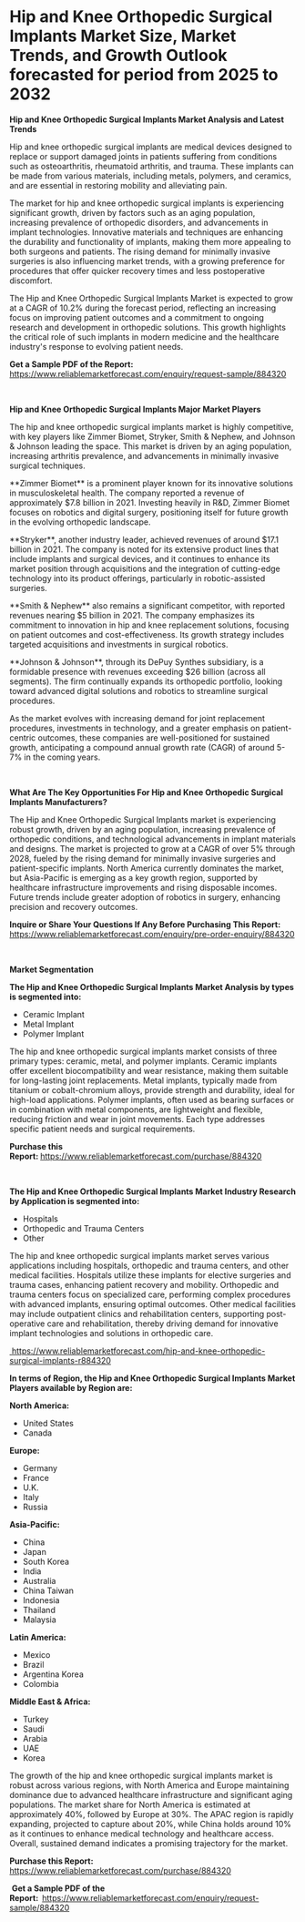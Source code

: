 <p><h1>Hip and Knee Orthopedic Surgical Implants Market Size, Market Trends, and Growth Outlook forecasted for period from 2025 to 2032</h1></p><p><strong>Hip and Knee Orthopedic Surgical Implants Market Analysis and Latest Trends</strong></p>
<p><p>Hip and knee orthopedic surgical implants are medical devices designed to replace or support damaged joints in patients suffering from conditions such as osteoarthritis, rheumatoid arthritis, and trauma. These implants can be made from various materials, including metals, polymers, and ceramics, and are essential in restoring mobility and alleviating pain.</p><p>The market for hip and knee orthopedic surgical implants is experiencing significant growth, driven by factors such as an aging population, increasing prevalence of orthopedic disorders, and advancements in implant technologies. Innovative materials and techniques are enhancing the durability and functionality of implants, making them more appealing to both surgeons and patients. The rising demand for minimally invasive surgeries is also influencing market trends, with a growing preference for procedures that offer quicker recovery times and less postoperative discomfort.</p><p>The Hip and Knee Orthopedic Surgical Implants Market is expected to grow at a CAGR of 10.2% during the forecast period, reflecting an increasing focus on improving patient outcomes and a commitment to ongoing research and development in orthopedic solutions. This growth highlights the critical role of such implants in modern medicine and the healthcare industry's response to evolving patient needs.</p></p>
<p><strong>Get a Sample PDF of the Report:&nbsp;</strong> <a href="https://www.reliablemarketforecast.com/enquiry/request-sample/884320?utm_campaign=1080&utm_medium=2&utm_source=Github&utm_content=ia&utm_term=14042025&utm_id=hip-and-knee-orthopedic-surgical-implants">https://www.reliablemarketforecast.com/enquiry/request-sample/884320</a></p>
<p>&nbsp;</p>
<p><strong>Hip and Knee Orthopedic Surgical Implants Major Market Players</strong></p>
<p><p>The hip and knee orthopedic surgical implants market is highly competitive, with key players like Zimmer Biomet, Stryker, Smith & Nephew, and Johnson & Johnson leading the space. This market is driven by an aging population, increasing arthritis prevalence, and advancements in minimally invasive surgical techniques.</p><p>**Zimmer Biomet** is a prominent player known for its innovative solutions in musculoskeletal health. The company reported a revenue of approximately $7.8 billion in 2021. Investing heavily in R&D, Zimmer Biomet focuses on robotics and digital surgery, positioning itself for future growth in the evolving orthopedic landscape.</p><p>**Stryker**, another industry leader, achieved revenues of around $17.1 billion in 2021. The company is noted for its extensive product lines that include implants and surgical devices, and it continues to enhance its market position through acquisitions and the integration of cutting-edge technology into its product offerings, particularly in robotic-assisted surgeries.</p><p>**Smith & Nephew** also remains a significant competitor, with reported revenues nearing $5 billion in 2021. The company emphasizes its commitment to innovation in hip and knee replacement solutions, focusing on patient outcomes and cost-effectiveness. Its growth strategy includes targeted acquisitions and investments in surgical robotics.</p><p>**Johnson & Johnson**, through its DePuy Synthes subsidiary, is a formidable presence with revenues exceeding $26 billion (across all segments). The firm continually expands its orthopedic portfolio, looking toward advanced digital solutions and robotics to streamline surgical procedures.</p><p>As the market evolves with increasing demand for joint replacement procedures, investments in technology, and a greater emphasis on patient-centric outcomes, these companies are well-positioned for sustained growth, anticipating a compound annual growth rate (CAGR) of around 5-7% in the coming years.</p></p>
<p>&nbsp;</p>
<p><strong>What Are The Key Opportunities For Hip and Knee Orthopedic Surgical Implants Manufacturers?</strong></p>
<p><p>The Hip and Knee Orthopedic Surgical Implants market is experiencing robust growth, driven by an aging population, increasing prevalence of orthopedic conditions, and technological advancements in implant materials and designs. The market is projected to grow at a CAGR of over 5% through 2028, fueled by the rising demand for minimally invasive surgeries and patient-specific implants. North America currently dominates the market, but Asia-Pacific is emerging as a key growth region, supported by healthcare infrastructure improvements and rising disposable incomes. Future trends include greater adoption of robotics in surgery, enhancing precision and recovery outcomes.</p></p>
<p><strong>Inquire or Share Your Questions If Any Before Purchasing This Report:</strong> <a href="https://www.reliablemarketforecast.com/enquiry/pre-order-enquiry/884320?utm_campaign=1080&utm_medium=2&utm_source=Github&utm_content=ia&utm_term=14042025&utm_id=hip-and-knee-orthopedic-surgical-implants">https://www.reliablemarketforecast.com/enquiry/pre-order-enquiry/884320</a></p>
<p>&nbsp;</p>
<p><strong>Market Segmentation</strong></p>
<p><strong>The Hip and Knee Orthopedic Surgical Implants Market Analysis by types is segmented into:</strong></p>
<p><ul><li>Ceramic Implant</li><li>Metal Implant</li><li>Polymer Implant</li></ul></p>
<p><p>The hip and knee orthopedic surgical implants market consists of three primary types: ceramic, metal, and polymer implants. Ceramic implants offer excellent biocompatibility and wear resistance, making them suitable for long-lasting joint replacements. Metal implants, typically made from titanium or cobalt-chromium alloys, provide strength and durability, ideal for high-load applications. Polymer implants, often used as bearing surfaces or in combination with metal components, are lightweight and flexible, reducing friction and wear in joint movements. Each type addresses specific patient needs and surgical requirements.</p></p>
<p><strong>Purchase this Report:&nbsp;</strong><a href="https://www.reliablemarketforecast.com/purchase/884320?utm_campaign=1080&utm_medium=2&utm_source=Github&utm_content=ia&utm_term=14042025&utm_id=hip-and-knee-orthopedic-surgical-implants">https://www.reliablemarketforecast.com/purchase/884320</a></p>
<p>&nbsp;</p>
<p><strong>The Hip and Knee Orthopedic Surgical Implants Market Industry Research by Application is segmented into:</strong></p>
<p><ul><li>Hospitals</li><li>Orthopedic and Trauma Centers</li><li>Other</li></ul></p>
<p><p>The hip and knee orthopedic surgical implants market serves various applications including hospitals, orthopedic and trauma centers, and other medical facilities. Hospitals utilize these implants for elective surgeries and trauma cases, enhancing patient recovery and mobility. Orthopedic and trauma centers focus on specialized care, performing complex procedures with advanced implants, ensuring optimal outcomes. Other medical facilities may include outpatient clinics and rehabilitation centers, supporting post-operative care and rehabilitation, thereby driving demand for innovative implant technologies and solutions in orthopedic care.</p></p>
<p><a href="https://www.reliablemarketforecast.com/hip-and-knee-orthopedic-surgical-implants-r884320?utm_campaign=1080&utm_medium=2&utm_source=Github&utm_content=ia&utm_term=14042025&utm_id=hip-and-knee-orthopedic-surgical-implants">&nbsp;https://www.reliablemarketforecast.com/hip-and-knee-orthopedic-surgical-implants-r884320</a></p>
<p><strong>In terms of Region, the Hip and Knee Orthopedic Surgical Implants Market Players available by Region are:</strong></p>
<p>
    <p> <strong> North America: </strong>
        <ul>
            <li>United States</li>
            <li>Canada</li>
        </ul>
        </p> 
    <p> <strong> Europe: </strong>
        <ul>
            <li>Germany</li>
            <li>France</li>
            <li>U.K.</li>
            <li>Italy</li>
            <li>Russia</li>
        </ul>
        </p> 
    <p> <strong> Asia-Pacific: </strong>
        <ul>
            <li>China</li>
            <li>Japan</li>
            <li>South Korea</li>
            <li>India</li>
            <li>Australia</li>
            <li>China Taiwan</li>
            <li>Indonesia</li>
            <li>Thailand</li>
            <li>Malaysia</li>
        </ul>
        </p> 
    <p> <strong> Latin America: </strong>
        <ul>
            <li>Mexico</li>
            <li>Brazil</li>
            <li>Argentina Korea</li>
            <li>Colombia</li>
        </ul>
        </p> 
    <p> <strong> Middle East & Africa: </strong>
        <ul>
            <li>Turkey</li>
            <li>Saudi</li>
            <li>Arabia</li>
            <li>UAE</li>
            <li>Korea</li>
        </ul>
    </p>
    </p>
<p><p>The growth of the hip and knee orthopedic surgical implants market is robust across various regions, with North America and Europe maintaining dominance due to advanced healthcare infrastructure and significant aging populations. The market share for North America is estimated at approximately 40%, followed by Europe at 30%. The APAC region is rapidly expanding, projected to capture about 20%, while China holds around 10% as it continues to enhance medical technology and healthcare access. Overall, sustained demand indicates a promising trajectory for the market.</p></p>
<p><strong>Purchase this Report: </strong><a href="https://www.reliablemarketforecast.com/purchase/884320?utm_campaign=1080&utm_medium=2&utm_source=Github&utm_content=ia&utm_term=14042025&utm_id=hip-and-knee-orthopedic-surgical-implants">https://www.reliablemarketforecast.com/purchase/884320</a></p>
<p>&nbsp;<strong>Get a Sample PDF of the Report:&nbsp;&nbsp;</strong><a href="https://www.reliablemarketforecast.com/enquiry/request-sample/884320?utm_campaign=1080&utm_medium=2&utm_source=Github&utm_content=ia&utm_term=14042025&utm_id=hip-and-knee-orthopedic-surgical-implants">https://www.reliablemarketforecast.com/enquiry/request-sample/884320</a></p>
<p><strong></strong></p>
<p><p></p><p></p><p></p></p>